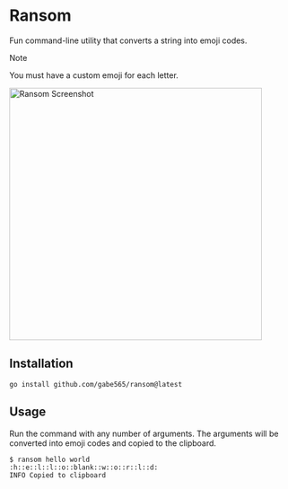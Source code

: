 # Ransom

Fun command-line utility that converts a string into emoji codes.

> [!NOTE]
> You must have a custom emoji for each letter.

<picture>
  <source media="(prefers-color-scheme: light)" srcset="https://github.com/user-attachments/assets/0642fd90-3070-4e14-9da2-d23143a09edc">
  <img width="450" alt="Ransom Screenshot" src="https://github.com/user-attachments/assets/7dacd900-4837-4e20-9624-ff525e157b00">
</picture>

## Installation

```shell
go install github.com/gabe565/ransom@latest
```

## Usage

Run the command with any number of arguments. The arguments will be converted into emoji codes and copied to the clipboard.

```shell
$ ransom hello world
:h::e::l::l::o::blank::w::o::r::l::d:
INFO Copied to clipboard
```

